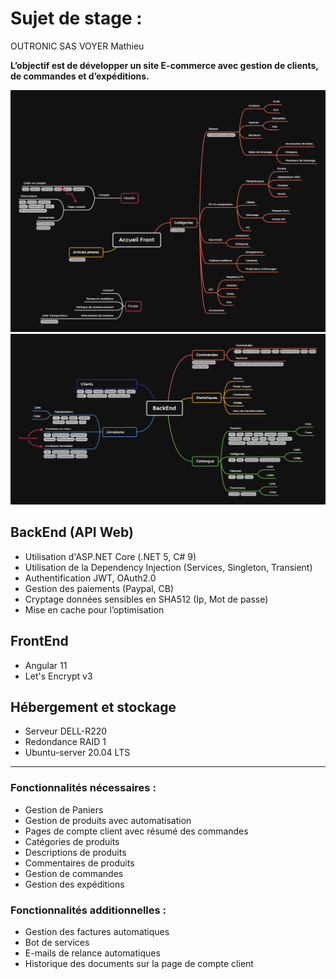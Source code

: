 # Sujet de stage :


OUTRONIC SAS
VOYER Mathieu

**L’objectif est de développer un site E-commerce avec gestion de clients, de commandes et d’expéditions.**

![Backend](/utilities/FrontEnd.png)
![Backend](/utilities/BackEnd.png)

## BackEnd (API Web)

* Utilisation d'ASP.NET Core (.NET 5, C# 9)
* Utilisation de la Dependency Injection (Services, Singleton, Transient)
* Authentification JWT, OAuth2.0
* Gestion des paiements (Paypal, CB)
* Cryptage données sensibles en SHA512 (Ip, Mot de passe)
* Mise en cache pour l’optimisation

## FrontEnd

* Angular 11
* Let's Encrypt v3

## Hébergement et stockage

* Serveur DELL-R220
* Redondance RAID 1
* Ubuntu-server 20.04 LTS

---

### Fonctionnalités nécessaires :

* Gestion de Paniers
* Gestion de produits avec automatisation
* Pages de compte client avec résumé des commandes
* Catégories de produits
* Descriptions de produits
* Commentaires de produits
* Gestion de commandes
* Gestion des expéditions

### Fonctionnalités additionnelles :

* Gestion des factures automatiques
* Bot de services
* E-mails de relance automatiques
* Historique des documents sur la page de compte client
